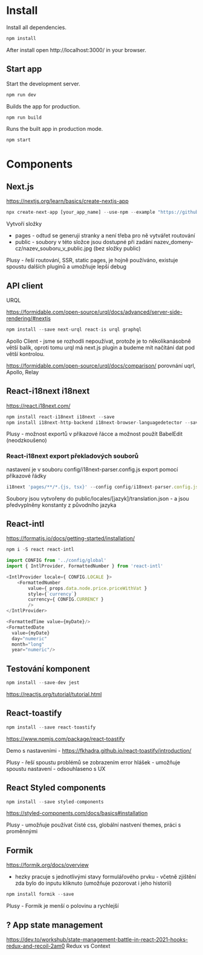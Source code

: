 # Install 
Install all dependencies.
```javascript
npm install
```

After install open http://localhost:3000/ in your browser.

## Start app

Start the development server.
```javascript
npm run dev
```

Builds the app for production.
```javascript
npm run build
```

Runs the built app in production mode.
```javascript
npm start
```


# Components

## Next.js
https://nextjs.org/learn/basics/create-nextjs-app
```javascript
npx create-next-app [your_app_name] --use-npm --example "https://github.com/vercel/next-learn-starter/tree/master/learn-starter"
```

Vytvoří složky
- pages - odtud se generuji stranky a není třeba pro ně vytvářet routování
- public - soubory v této složce jsou dostupné při zadání nazev_domeny-cz/nazev_souboru_v_public.jpg (bez složky public)

Plusy - řeší routování, SSR, static pages, je hojně používáno, existuje spoustu dalších pluginů a umožňuje lepší debug

## API client 
URQL

https://formidable.com/open-source/urql/docs/advanced/server-side-rendering/#nextjs

```javascript
npm install --save next-urql react-is urql graphql
```

Apollo Client - jsme se rozhodli nepoužívat, protože je to několikanásobně větší balík, oproti tomu urql má next.js plugin a budeme mít načítání dat pod větší kontrolou.

https://formidable.com/open-source/urql/docs/comparison/ porovnání uqrl, Apollo, Relay

## React-i18next i18next
https://react.i18next.com/

```javascript
npm install react-i18next i18next --save
npm install i18next-http-backend i18next-browser-languagedetector --save
```
Plusy - možnost exportů v příkazové řácce a možnost použít BabelEdit (neodzkoušeno)

### React-i18next export překladových souborů
nastavení je v souboru config/i18next-parser.config.js
export pomocí příkazové řádky
```javascript
i18next 'pages/**/*.{js, tsx}' --config config/i18next-parser.config.js
```
Soubory jsou vytvořeny do public/locales/[jazyk]/translation.json - a jsou předvyplněny konstanty z původního jazyka

## React-intl
https://formatjs.io/docs/getting-started/installation/

```javascript
npm i -S react react-intl
```


```javascript
import CONFIG from '../config/global'
import { IntlProvider, FormattedNumber } from 'react-intl'

<IntlProvider locale={ CONFIG.LOCALE }>
    <FormattedNumber
        value={ props.data.node.price.priceWithVat }
        style={`currency`}
        currency={ CONFIG.CURRENCY }
        />
</IntlProvider>

<FormattedTime value={myDate}/>
<FormattedDate
  value={myDate}
  day="numeric"
  month="long"
  year="numeric"/>

```
## Testování komponent
```javascript
npm install --save-dev jest
```

https://reactjs.org/tutorial/tutorial.html


## React-toastify
```javascript
npm install --save react-toastify
```
https://www.npmjs.com/package/react-toastify

Demo s nastaveními - https://fkhadra.github.io/react-toastify/introduction/

Plusy - řeší spoustu problémů se zobrazením error hlášek - umožňuje spoustu nastavení - odsouhlaseno s UX


## React Styled components
```javascript
npm install --save styled-components
```
https://styled-components.com/docs/basics#installation

Plusy - umožňuje používat čisté css, globální nastvení themes, práci s proměnnými 


## Formik
https://formik.org/docs/overview

- hezky pracuje s jednotlivými stavy formulářového prvku - včetně zjištění zda bylo do inputu kliknuto (umožňuje pozorovat i jeho historii)

```javascript
npm install formik --save
```
Plusy - Formik je menší o polovinu a rychlejší

## ? App state management

https://dev.to/workshub/state-management-battle-in-react-2021-hooks-redux-and-recoil-2am0
Redux vs Context




